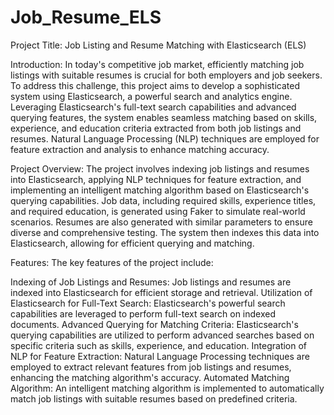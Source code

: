 # Job_Resume_ELS

Project Title: Job Listing and Resume Matching with Elasticsearch (ELS)

Introduction:
In today's competitive job market, efficiently matching job listings with suitable resumes is crucial for both employers and job seekers. To address this challenge, this project aims to develop a sophisticated system using Elasticsearch, a powerful search and analytics engine. Leveraging Elasticsearch's full-text search capabilities and advanced querying features, the system enables seamless matching based on skills, experience, and education criteria extracted from both job listings and resumes. Natural Language Processing (NLP) techniques are employed for feature extraction and analysis to enhance matching accuracy.

Project Overview:
The project involves indexing job listings and resumes into Elasticsearch, applying NLP techniques for feature extraction, and implementing an intelligent matching algorithm based on Elasticsearch's querying capabilities. Job data, including required skills, experience titles, and required education, is generated using Faker to simulate real-world scenarios. Resumes are also generated with similar parameters to ensure diverse and comprehensive testing. The system then indexes this data into Elasticsearch, allowing for efficient querying and matching.

Features:
The key features of the project include:

Indexing of Job Listings and Resumes: Job listings and resumes are indexed into Elasticsearch for efficient storage and retrieval.
Utilization of Elasticsearch for Full-Text Search: Elasticsearch's powerful search capabilities are leveraged to perform full-text search on indexed documents.
Advanced Querying for Matching Criteria: Elasticsearch's querying capabilities are utilized to perform advanced searches based on specific criteria such as skills, experience, and education.
Integration of NLP for Feature Extraction: Natural Language Processing techniques are employed to extract relevant features from job listings and resumes, enhancing the matching algorithm's accuracy.
Automated Matching Algorithm: An intelligent matching algorithm is implemented to automatically match job listings with suitable resumes based on predefined criteria.
